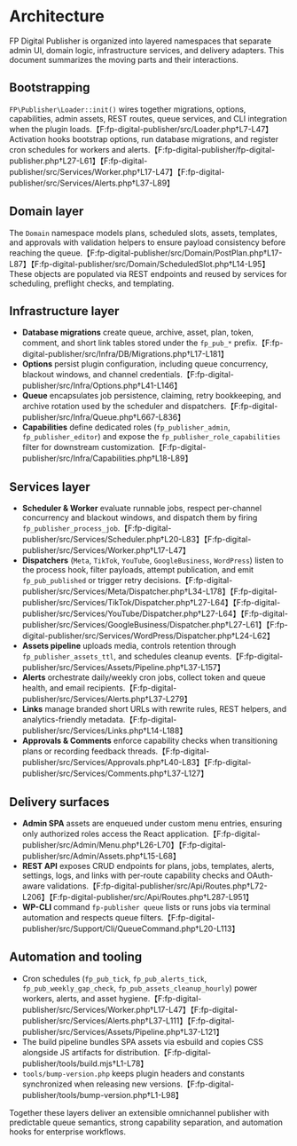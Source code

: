 # Architecture

FP Digital Publisher is organized into layered namespaces that separate admin UI, domain logic, infrastructure services, and delivery adapters. This document summarizes the moving parts and their interactions.

## Bootstrapping

`FP\Publisher\Loader::init()` wires together migrations, options, capabilities, admin assets, REST routes, queue services, and CLI integration when the plugin loads.【F:fp-digital-publisher/src/Loader.php†L7-L47】 Activation hooks bootstrap options, run database migrations, and register cron schedules for workers and alerts.【F:fp-digital-publisher/fp-digital-publisher.php†L27-L61】【F:fp-digital-publisher/src/Services/Worker.php†L17-L47】【F:fp-digital-publisher/src/Services/Alerts.php†L37-L89】

## Domain layer

The `Domain` namespace models plans, scheduled slots, assets, templates, and approvals with validation helpers to ensure payload consistency before reaching the queue.【F:fp-digital-publisher/src/Domain/PostPlan.php†L17-L87】【F:fp-digital-publisher/src/Domain/ScheduledSlot.php†L14-L95】 These objects are populated via REST endpoints and reused by services for scheduling, preflight checks, and templating.

## Infrastructure layer

- **Database migrations** create queue, archive, asset, plan, token, comment, and short link tables stored under the `fp_pub_*` prefix.【F:fp-digital-publisher/src/Infra/DB/Migrations.php†L17-L181】
- **Options** persist plugin configuration, including queue concurrency, blackout windows, and channel credentials.【F:fp-digital-publisher/src/Infra/Options.php†L41-L146】
- **Queue** encapsulates job persistence, claiming, retry bookkeeping, and archive rotation used by the scheduler and dispatchers.【F:fp-digital-publisher/src/Infra/Queue.php†L667-L836】
- **Capabilities** define dedicated roles (`fp_publisher_admin`, `fp_publisher_editor`) and expose the `fp_publisher_role_capabilities` filter for downstream customization.【F:fp-digital-publisher/src/Infra/Capabilities.php†L18-L89】

## Services layer

- **Scheduler & Worker** evaluate runnable jobs, respect per-channel concurrency and blackout windows, and dispatch them by firing `fp_publisher_process_job`.【F:fp-digital-publisher/src/Services/Scheduler.php†L20-L83】【F:fp-digital-publisher/src/Services/Worker.php†L17-L47】
- **Dispatchers** (`Meta`, `TikTok`, `YouTube`, `GoogleBusiness`, `WordPress`) listen to the process hook, filter payloads, attempt publication, and emit `fp_pub_published` or trigger retry decisions.【F:fp-digital-publisher/src/Services/Meta/Dispatcher.php†L34-L178】【F:fp-digital-publisher/src/Services/TikTok/Dispatcher.php†L27-L64】【F:fp-digital-publisher/src/Services/YouTube/Dispatcher.php†L27-L64】【F:fp-digital-publisher/src/Services/GoogleBusiness/Dispatcher.php†L27-L61】【F:fp-digital-publisher/src/Services/WordPress/Dispatcher.php†L24-L62】
- **Assets pipeline** uploads media, controls retention through `fp_publisher_assets_ttl`, and schedules cleanup events.【F:fp-digital-publisher/src/Services/Assets/Pipeline.php†L37-L157】
- **Alerts** orchestrate daily/weekly cron jobs, collect token and queue health, and email recipients.【F:fp-digital-publisher/src/Services/Alerts.php†L37-L279】
- **Links** manage branded short URLs with rewrite rules, REST helpers, and analytics-friendly metadata.【F:fp-digital-publisher/src/Services/Links.php†L14-L188】
- **Approvals & Comments** enforce capability checks when transitioning plans or recording feedback threads.【F:fp-digital-publisher/src/Services/Approvals.php†L40-L83】【F:fp-digital-publisher/src/Services/Comments.php†L37-L127】

## Delivery surfaces

- **Admin SPA** assets are enqueued under custom menu entries, ensuring only authorized roles access the React application.【F:fp-digital-publisher/src/Admin/Menu.php†L26-L70】【F:fp-digital-publisher/src/Admin/Assets.php†L15-L68】
- **REST API** exposes CRUD endpoints for plans, jobs, templates, alerts, settings, logs, and links with per-route capability checks and OAuth-aware validations.【F:fp-digital-publisher/src/Api/Routes.php†L72-L206】【F:fp-digital-publisher/src/Api/Routes.php†L287-L951】
- **WP-CLI** command `fp-publisher queue` lists or runs jobs via terminal automation and respects queue filters.【F:fp-digital-publisher/src/Support/Cli/QueueCommand.php†L20-L113】

## Automation and tooling

- Cron schedules (`fp_pub_tick`, `fp_pub_alerts_tick`, `fp_pub_weekly_gap_check`, `fp_pub_assets_cleanup_hourly`) power workers, alerts, and asset hygiene.【F:fp-digital-publisher/src/Services/Worker.php†L17-L47】【F:fp-digital-publisher/src/Services/Alerts.php†L37-L111】【F:fp-digital-publisher/src/Services/Assets/Pipeline.php†L37-L121】
- The build pipeline bundles SPA assets via esbuild and copies CSS alongside JS artifacts for distribution.【F:fp-digital-publisher/tools/build.mjs†L1-L78】
- `tools/bump-version.php` keeps plugin headers and constants synchronized when releasing new versions.【F:fp-digital-publisher/tools/bump-version.php†L1-L98】

Together these layers deliver an extensible omnichannel publisher with predictable queue semantics, strong capability separation, and automation hooks for enterprise workflows.
